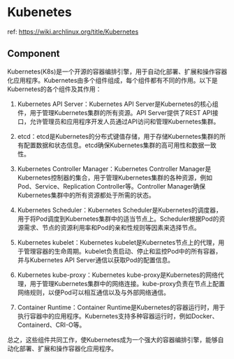 # Kubenetes

ref: https://wiki.archlinux.org/title/Kubernetes

## Component

Kubernetes(K8s)是一个开源的容器编排引擎，用于自动化部署、扩展和操作容器化应用程序。Kubernetes由多个组件组成，每个组件都有不同的作用。以下是Kubernetes的各个组件及其作用：

1. Kubernetes API Server：Kubernetes API Server是Kubernetes的核心组件，用于管理Kubernetes集群的所有资源。API Server提供了REST API接口，允许管理员和应用程序开发人员通过API访问和管理Kubernetes集群。

2. etcd：etcd是Kubernetes的分布式键值存储，用于存储Kubernetes集群的所有配置数据和状态信息。etcd确保Kubernetes集群的高可用性和数据一致性。

3. Kubernetes Controller Manager：Kubernetes Controller Manager是Kubernetes控制器的集合，用于管理Kubernetes集群的各种资源，例如Pod、Service、Replication Controller等。Controller Manager确保Kubernetes集群中的所有资源都处于所需的状态。

4. Kubernetes Scheduler：Kubernetes Scheduler是Kubernetes的调度器，用于将Pod调度到Kubernetes集群中的适当节点上。Scheduler根据Pod的资源需求、节点的资源利用率和Pod的亲和性规则等因素来选择节点。

5. Kubernetes kubelet：Kubernetes kubelet是Kubernetes节点上的代理，用于管理容器的生命周期。kubelet负责启动、停止和监控Pod中的所有容器，并与Kubernetes API Server通信以获取Pod的配置信息。

6. Kubernetes kube-proxy：Kubernetes kube-proxy是Kubernetes的网络代理，用于管理Kubernetes集群中的网络连接。kube-proxy负责在节点上配置网络规则，以便Pod可以相互通信以及与外部网络通信。

7. Container Runtime：Container Runtime是Kubernetes的容器运行时，用于执行容器中的应用程序。Kubernetes支持多种容器运行时，例如Docker、Containerd、CRI-O等。

总之，这些组件共同工作，使Kubernetes成为一个强大的容器编排引擎，能够自动化部署、扩展和操作容器化应用程序。
